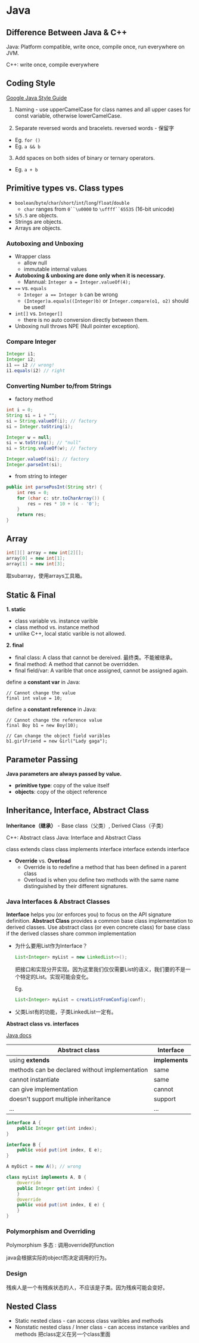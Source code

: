 <extoc></extoc>

# Java

## Difference Between Java & C++

Java: Platform compatible, write once, compile once, run everywhere on JVM.

C++: write once, compile everywhere


## Coding Style
[Google Java Style Guide](https://google.github.io/styleguide/javaguide.html)

1. Naming - use upperCamelCase for class names and all upper cases for const variable, otherwise lowerCamelCase.

2. Separate reversed words and bracelets. 
reversed words - 保留字

- Eg. ```for ()```
- Eg. ```a && b```

3. Add spaces on both sides of binary or ternary operators.

- Eg. ```a + b```


## Primitive types vs. Class types

- `boolean`/`byte`/`char`/`short`/`int`/`long`/`float`/`double`
    - `char` ranges from `0``\u0000` to `\uffff``65535` (16-bit unicode)
- `5`/`5.5` are objects.
- Strings are objects.
- Arrays are objects.

### Autoboxing and Unboxing

- Wrapper class
    - allow null
    - immutable internal values
- **Autoboxing & unboxing are done only when it is necessary.**
    - Mannual: `Integer a = Integer.valueOf(4);`
- `==` vs. `equals`
    - `Integer a == Integer b` can be wrong
    - `(Integer)a.equals((Integer)b)` or `Integer.compare(o1, o2)` should be used!
- `int[]` vs. `Integer[]`
    - there is no auto conversion directly between them.
- Unboxing null throws NPE (Null pointer exception).

### Compare Integer

```java
Integer i1;
Integer i2;
i1 == i2 // wrong!
i1.equals(i2) // right
```

### Converting Number to/from Strings

- factory method

```java
int i = 0;
String si = i + "";
si = String.valueOf(i); // factory
si = Integer.toString(i);

Integer w = null;
si = w.toString(); // "null"
si = String.valueOf(w); // factory

Integer.valueOf(si); // factory
Integer.parseInt(si);
```

- from string to integer

```java
public int parsePosInt(String str) {
    int res = 0;
    for (char c: str.toCharArray()) {
        res = res * 10 + (c - '0');
    }
    return res;
}
```

## Array

```java
int[][] array = new int[2][];
array[0] = new int[1];
array[1] = new int[3];
```

取subarray，使用arrays工具箱。


## Static & Final

__1. static__

- class variable vs. instance varible
- class method vs. instance method
- unlike C++, local static varible is not allowed.

__2. final__

- final class: A class that cannot be dereived. 最终类。不能被继承。
- final method: A method that cannot be overridden.
- final field/var: A varible that once assigned, cannot be assigned again.

define a **constant var** in Java:

```
// Cannot change the value
final int value = 10;
```

define a **constant reference** in Java:

```
// Cannot change the reference value
final Boy b1 = new Boy(10);

// Can change the object field varibles
b1.girlFriend = new Girl("Lady gaga");
```

## Parameter Passing

**Java parameters are always passed by value.**

- **primitive type**: copy of the value itself
- **objects**: copy of the object reference

## Inheritance, Interface, Abstract Class

__Inheritance（继承）__ - Base class（父类）, Derived Class（子类）

C++: Abstract class
Java: Interface and Abstract Class

class extends class
class implements interface
interface extends interface

- **Override** vs. **Overload**
    - Override is to redefine a method that has been defined in a parent class
    - Overload is when you define two methods with the same name distinguished by their different signatures.

### Java Interfaces & Abstract Classes

**Interface** helps you (or enforces you) to focus on the API signature definition.
**Abstract Class** provides a common base class implementation to derived classes. Use abstract class (or even concrete class) for base class if the derived classes share common implementation

- 为什么要用List作为Interface？

    ```java
    List<Integer> myList = new LinkedList<>();
    ```

    把接口和实现分开实现。因为这里我们仅仅需要List的语义，我们要的不是一个特定的List。实现可能会变化。
    
    Eg.
     
    ```java
    List<Integer> myList = creatListFromConfig(conf);
    ```
    
- 父类List有的功能，子类LinkedList一定有。


__Abstract class vs. interfaces__

[Java docs](https://docs.oracle.com/javase/tutorial/java/IandI/abstract.html)

Abstract class | Interface
----|----
using **extends** | **implements**
methods can be declared without implementation | same
cannot instantiate | same
can give implementation | cannot
doesn't support multiple inheritance | support
... | ...


```java
interface A {
    public Integer get(int index);
}

interface B {
    public void put(int index, E e);
}

A myDict = new A(); // wrong

class myList implements A, B {
    @override
    public Integer get(int index) {
    }
    @override
    public void put(int index, E e) {
    }    
}
```

### Polymorphism and Overriding

Polymorphism 多态 : 调用override的function

java会根据实际的object而决定调用的行为。

### Design

残疾人是一个有残疾状态的人，不应该是子类。因为残疾可能会变好。

## Nested Class

- Static nested class - can access class varibles and methods
- Nonstatic nested class / Inner class - can access instance varibles and methods
把class定义在另一个class里面